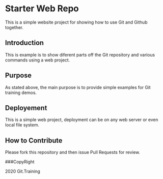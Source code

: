 # Starter Web Repo

This is a simple website project for showing how to use Git and Github together.

## Introduction
This is example is to show diferent parts off the Git repository and various commands using a web project.

## Purpose

As stated above, the main purpose is to provide simple examples for Git training demos.

## Deployement

This is a simple web project, deployment can be on any web server or even local file system.

## How to Contribute

Please fork this repository and then issue Pull Requests for review.

###CopyRight

2020 Git.Training